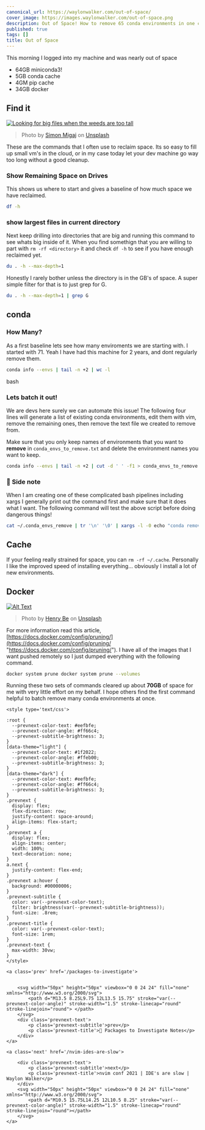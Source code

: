 ```yaml
---
canonical_url: https://waylonwalker.com/out-of-space/
cover_image: https://images.waylonwalker.com/out-of-space.png
description: Out of Space! How to remove 65 conda environments in one command.
published: true
tags: []
title: Out of Space
---
```


This morning I logged into my machine and was nearly out of space

* 64GB miniconda3!
* 5GB conda cache
* 4GM pip cache
* 34GB docker

## Find it

[![Looking for big files when the weeds are too tall](https://res.cloudinary.com/practicaldev/image/fetch/s--0LE2KZJW--/c_limit%2Cf_auto%2Cfl_progressive%2Cq_auto%2Cw_880/https://dev-to-uploads.s3.amazonaws.com/i/je7pxcagfs7m23p98kck.jpg)](https://res.cloudinary.com/practicaldev/image/fetch/s--0LE2KZJW--/c_limit%2Cf_auto%2Cfl_progressive%2Cq_auto%2Cw_880/https://dev-to-uploads.s3.amazonaws.com/i/je7pxcagfs7m23p98kck.jpg)

> Photo by [Simon Migaj](https://unsplash.com/@simonmigaj?utm_source=unsplash&utm_medium=referral&utm_content=creditCopyText) on [Unsplash](https://unsplash.com/s/photos/find?utm_source=unsplash&utm_medium=referral&utm_content=creditCopyText)


These are the commands that I often use to reclaim space.  Its so easy to fill up small vm's in the cloud, or in my case today let your dev machine go way too long without a good cleanup.

### Show Remaining Space on Drives

This shows us where to start and gives a baseline of how much space we have reclaimed.

``` bash
df -h
```


### show largest files in current directory

Next keep drilling into directories that are big and running this command to see whats big inside of it.  When you find somethign that you are willing to part with `rm -rf <directory>` it and check `df -h` to see if you have enough reclaimed yet.

``` bash
du . -h --max-depth=1
```

Honestly I rarely bother unless the directory is in the GB's of space.  A super simple filter for that is to just grep for G.

``` bash
du . -h --max-depth=1 | grep G
```


## conda

### How Many?

As a first baseline lets see how many enviroments we are starting with. I started with 71. Yeah I have had this machine for 2 years, and dont regularly remove them.

``` bash
conda info --envs | tail -n +2 | wc -l
```



bash

### Lets batch it out!

We are devs here surely we can automate this issue! The following four lines will generate a list of existing conda environments, edit them with vim, remove the remaining ones, then remove the text file we created to remove from.

Make sure that you only keep names of environments that you want to **remove** in `conda_envs_to_remove.txt` and delete the environment names you want to keep.

``` bash
conda info --envs | tail -n +2 | cut -d ' ' -f1 > conda_envs_to_remove.txt vim conda_envs_to_remove.txt cat ~/.conda_envs_remove | tr '\n' '\0' | xargs -l -0 conda remove --all -y -n rm conda_envs_to_remove.txt
```

### 📝 Side note

When I am creating one of these complicated bash pipelines including xargs I generally print out the command first and make sure that it does what I want. The following command will test the above script before doing dangerous things!

``` bash
cat ~/.conda_envs_remove | tr '\n' '\0' | xargs -l -0 echo "conda remove --all -y -n "
```

## Cache

If your feeling really strained for space, you can `rm -rf ~/.cache`. Personally I like the improved speed of installing everything... obviously I install a lot of new environments.

## Docker

[![Alt Text](https://res.cloudinary.com/practicaldev/image/fetch/s--W4NWBxYC--/c_limit%2Cf_auto%2Cfl_progressive%2Cq_auto%2Cw_880/https://dev-to-uploads.s3.amazonaws.com/i/olcef3lh31dtrwa51u7g.jpg)](https://res.cloudinary.com/practicaldev/image/fetch/s--W4NWBxYC--/c_limit%2Cf_auto%2Cfl_progressive%2Cq_auto%2Cw_880/https://dev-to-uploads.s3.amazonaws.com/i/olcef3lh31dtrwa51u7g.jpg)

> Photo by [Henry Be](https://unsplash.com/@henry_be?utm_source=unsplash&utm_medium=referral&utm_content=creditCopyText) on [Unsplash](https://unsplash.com/s/photos/dark-fire?utm_source=unsplash&utm_medium=referral&utm_content=creditCopyText)

For more information read this article, [https://docs.docker.com/config/pruning/](https://docs.docker.com/config/pruning/ "https://docs.docker.com/config/pruning/"). I have all of the images that I want pushed remotely so I just dumped everything with the following command.

``` bash
docker system prune docker system prune --volumes
```

Running these two sets of commands cleared up about **70GB** of space for me with very little effort on my behalf. I hope others find the first command helpful to batch remove many conda environments at once.
<div class='prevnext'>

    <style type='text/css'>

    :root {
      --prevnext-color-text: #eefbfe;
      --prevnext-color-angle: #ff66c4;
      --prevnext-subtitle-brightness: 3;
    }
    [data-theme="light"] {
      --prevnext-color-text: #1f2022;
      --prevnext-color-angle: #ffeb00;
      --prevnext-subtitle-brightness: 3;
    }
    [data-theme="dark"] {
      --prevnext-color-text: #eefbfe;
      --prevnext-color-angle: #ff66c4;
      --prevnext-subtitle-brightness: 3;
    }
    .prevnext {
      display: flex;
      flex-direction: row;
      justify-content: space-around;
      align-items: flex-start;
    }
    .prevnext a {
      display: flex;
      align-items: center;
      width: 100%;
      text-decoration: none;
    }
    a.next {
      justify-content: flex-end;
    }
    .prevnext a:hover {
      background: #00000006;
    }
    .prevnext-subtitle {
      color: var(--prevnext-color-text);
      filter: brightness(var(--prevnext-subtitle-brightness));
      font-size: .8rem;
    }
    .prevnext-title {
      color: var(--prevnext-color-text);
      font-size: 1rem;
    }
    .prevnext-text {
      max-width: 30vw;
    }
    </style>
    
    <a class='prev' href='/packages-to-investigate'>
    

        <svg width="50px" height="50px" viewbox="0 0 24 24" fill="none" xmlns="http://www.w3.org/2000/svg">
            <path d="M13.5 8.25L9.75 12L13.5 15.75" stroke="var(--prevnext-color-angle)" stroke-width="1.5" stroke-linecap="round" stroke-linejoin="round"> </path>
        </svg>
        <div class='prevnext-text'>
            <p class='prevnext-subtitle'>prev</p>
            <p class='prevnext-title'>📝 Packages to Investigate Notes</p>
        </div>
    </a>
    
    <a class='next' href='/nvim-ides-are-slow'>
    
        <div class='prevnext-text'>
            <p class='prevnext-subtitle'>next</p>
            <p class='prevnext-title'>nvim conf 2021 | IDE's are slow | Waylon Walker</p>
        </div>
        <svg width="50px" height="50px" viewbox="0 0 24 24" fill="none" xmlns="http://www.w3.org/2000/svg">
            <path d="M10.5 15.75L14.25 12L10.5 8.25" stroke="var(--prevnext-color-angle)" stroke-width="1.5" stroke-linecap="round" stroke-linejoin="round"></path>
        </svg>
    </a>
  </div>